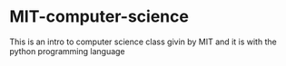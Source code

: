 # MIT-computer-science

This is an intro to computer science class givin by MIT and it is with the python programming language
